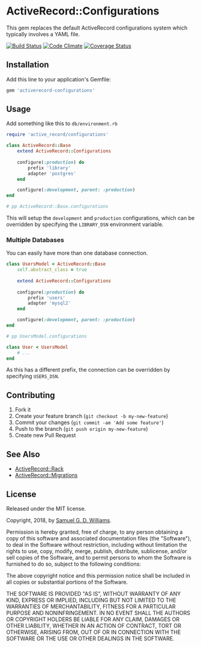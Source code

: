 # ActiveRecord::Configurations

This gem replaces the default ActiveRecord configurations system which typically involves a YAML file.

[![Build Status](https://secure.travis-ci.org/ioquatix/activerecord-configurations.svg)](http://travis-ci.org/ioquatix/activerecord-configurations)
[![Code Climate](https://codeclimate.com/github/ioquatix/activerecord-configurations.svg)](https://codeclimate.com/github/ioquatix/activerecord-configurations)
[![Coverage Status](https://coveralls.io/repos/ioquatix/activerecord-configurations/badge.svg)](https://coveralls.io/r/ioquatix/activerecord-configurations)

## Installation

Add this line to your application's Gemfile:

```ruby
gem 'activerecord-configurations'
```

## Usage

Add something like this to `db/environment.rb`

```ruby
require 'active_record/configurations'

class ActiveRecord::Base
	extend ActiveRecord::Configurations
	
	configure(:production) do
		prefix 'library'
		adapter 'postgres'
	end

	configure(:development, parent: :production)
end

# pp ActiveRecord::Base.configurations
```

This will setup the `development` and `production` configurations, which can be overridden by specifying the `LIBRARY_DSN` environment variable.

### Multiple Databases

You can easily have more than one database connection.

```ruby
class UsersModel < ActiveRecord::Base
	self.abstract_class = true
	
	extend ActiveRecord::Configurations
	
	configure(:production) do
		prefix 'users'
		adapter 'mysql2'
	end

	configure(:development, parent: :production)
end

# pp UsersModel.configurations

class User < UsersModel
	# ...
end
```

As this has a different prefix, the connection can be overridden by specifying `USERS_DSN`.

## Contributing

1. Fork it
2. Create your feature branch (`git checkout -b my-new-feature`)
3. Commit your changes (`git commit -am 'Add some feature'`)
4. Push to the branch (`git push origin my-new-feature`)
5. Create new Pull Request

## See Also

- [ActiveRecord::Rack](https://github.com/ioquatix/activerecord-rack)
- [ActiveRecord::Migrations](https://github.com/ioquatix/activerecord-migrations)

## License

Released under the MIT license.

Copyright, 2018, by [Samuel G. D. Williams](http://www.codeotaku.com/samuel-williams).

Permission is hereby granted, free of charge, to any person obtaining a copy
of this software and associated documentation files (the "Software"), to deal
in the Software without restriction, including without limitation the rights
to use, copy, modify, merge, publish, distribute, sublicense, and/or sell
copies of the Software, and to permit persons to whom the Software is
furnished to do so, subject to the following conditions:

The above copyright notice and this permission notice shall be included in
all copies or substantial portions of the Software.

THE SOFTWARE IS PROVIDED "AS IS", WITHOUT WARRANTY OF ANY KIND, EXPRESS OR
IMPLIED, INCLUDING BUT NOT LIMITED TO THE WARRANTIES OF MERCHANTABILITY,
FITNESS FOR A PARTICULAR PURPOSE AND NONINFRINGEMENT. IN NO EVENT SHALL THE
AUTHORS OR COPYRIGHT HOLDERS BE LIABLE FOR ANY CLAIM, DAMAGES OR OTHER
LIABILITY, WHETHER IN AN ACTION OF CONTRACT, TORT OR OTHERWISE, ARISING FROM,
OUT OF OR IN CONNECTION WITH THE SOFTWARE OR THE USE OR OTHER DEALINGS IN
THE SOFTWARE.


